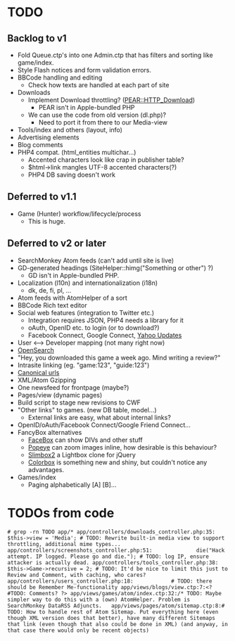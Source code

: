 # TODO

## Backlog to v1

* Fold Queue.ctp's into one Admin.ctp that has filters and sorting like game/index.
* Style Flash notices and form validation errors.
* BBCode handling and editing
  * Check how texts are handled at each part of site
* Downloads
  * Implement Download throttling? ([PEAR::HTTP_Download](http://pear.php.net/package/HTTP_Download/))
    * PEAR isn't in Apple-bundled PHP
  * We can use the code from old version (dl.php)?
    * Need to port it from there to our Media-view
* Tools/index and others (layout, info)
* Advertising elements
* Blog comments
* PHP4 compat. (html_entities multichar...)
  * Accented characters look like crap in publisher table?
  * $html->link mangles UTF-8 accented characters(?)
  * PHP4 DB saving doesn't work

## Deferred to v1.1

* Game (Hunter) workflow/lifecycle/process
  * This is huge.

## Deferred to v2 or later

* SearchMonkey Atom feeds (can't add until site is live)
* GD-generated headings (SiteHelper::himg("Something or other") ?)
  * GD isn't in Apple-bundled PHP.
* Localization (l10n) and internationalization (i18n)
  * dk, de, fi, pl, …
* Atom feeds with AtomHelper of a sort
* BBCode Rich text editor
* Social web features (integration to Twitter etc.)
  * Integration requires JSON, PHP4 needs a library for it
  * oAuth, OpenID etc. to login (or to download?)
  * Facebook Connect, Google Connect, [Yahoo Updates](http://developer.yahoo.com/social/updates/)
* User <--> Developer mapping (not many right now)
* [OpenSearch](http://www.opensearch.org/)
* "Hey, you downloaded this game a week ago. Mind writing a review?"
* Intrasite linking (eg. "game:123", "guide:123")
* [Canonical urls](http://googlewebmastercentral.blogspot.com/2009/02/specify-your-canonical.html)
* XML/Atom Gzipping
* One newsfeed for frontpage (maybe?)
* Pages/view (dynamic pages)
* Build script to stage new revisions to CWF
* "Other links" to games. (new DB table, model...)
  * External links are easy, what about internal links?
* OpenID/oAuth/Facebook Connect/Google Friend Connect...
* FancyBox alternatives
  * [FaceBox](http://www.dynamicdrive.com/dynamicindex4/facebox/index.htm) can show DIVs and other stuff
  * [Popeye](http://herr-schuessler.de/blog/jquerypopeye-an-inline-lightbox-alternative/) can zoom images inline, how desirable is this behaviour?
  * [Slimbox2](http://www.digitalia.be/software/slimbox2) a Lightbox clone for jQuery
  * [Colorbox](http://colorpowered.com/colorbox/) is something new and shiny, but couldn't notice any advantages.
* Games/index
  * Paging alphabetically [A] [B]...
    
# TODOs from code

`# grep -rn TODO app/*
app/controllers/downloads_controller.php:35:		$this->view = 'Media'; # TODO: Rewrite built-in media view to support throttling, additional mime types...
app/controllers/screenshots_controller.php:51:				die("Hack attempt. IP logged. Please go and die."); # TODO: log IP, ensure attacker is actually dead.
app/controllers/tools_controller.php:38:		$this->Game->recursive = 2; # TODO: It'd be nice to limit this just to Review and Comment, with caching, who cares?
app/controllers/users_controller.php:18:			# TODO: there should be Remember Me-functionality
app/views/blogs/view.ctp:7:<? #TODO: Comments? ?>
app/views/games/atom/index.ctp:32:/* TODO: Maybe simpler way to do this with a (own) AtomHelper. Problem is SearchMonkey DataRSS Adjuncts.  
app/views/pages/atom/sitemap.ctp:8:# TODO: How to handle rest of Atom Sitemap. Put everything here (even though XML version does that better), have many different Sitemaps that link (even though that also could be done in XML) (and anyway, in that case there would only be recent objects)`
